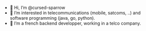 - 👋 Hi, I’m @cursed-sparrow
- 👀 I’m interested in telecommunications (mobile, satcoms, ..) and software programming (java, go, python). 
- 🌱 I’m a french backend developper, working in a telco company. 

<!---
cursed-sparrow/cursed-sparrow is a ✨ special ✨ repository because its `README.md` (this file) appears on your GitHub profile.
You can click the Preview link to take a look at your changes.
--->
